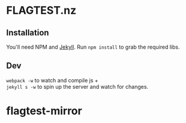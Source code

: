 # FLAGTEST.nz

## Installation

You'll need NPM and [Jekyll](http://jekyllrb.com/docs/installation/).
Run `npm install` to grab the required libs.  

## Dev

`webpack -w` to watch and compile js +  
`jekyll s -w` to spin up the server and watch for changes.
# flagtest-mirror
